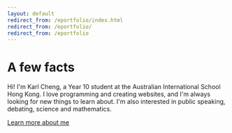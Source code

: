 ```yaml
---
layout: default
redirect_from: /eportfolio/index.html
redirect_from: /eportfolio/
redirect_from: /eportfolio
---
```


<div class="jumbotron">
  <h1>A few facts</h1>
  <p class="lead">
    Hi! I'm Karl Cheng, a Year 10 student at the Australian International School Hong Kong.
    I love programming and creating websites, and I'm always looking for new things to learn about.
    I'm also interested in public speaking, debating, science and mathematics.
  </p>
  <p><a class="btn btn-lg btn-success" href="{{ site.baseurl }}/about.html" role="button">Learn more about me</a></p>
</div>
